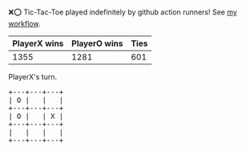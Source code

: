 :x::o: Tic-Tac-Toe played indefinitely by github action runners! See [my workflow](.github/workflows/play.yaml).

|PlayerX wins|PlayerO wins|Ties|
|-|-|-|
|1355|1281|601|

PlayerX's turn.

<pre>
+---+---+---+
| O |   |   |
+---+---+---+
| O |   | X |
+---+---+---+
|   |   |   |
+---+---+---+
</pre>